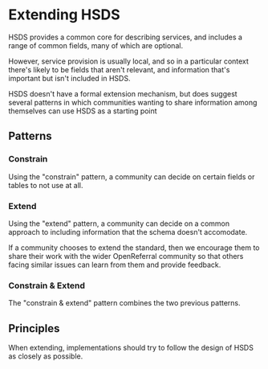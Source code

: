 Extending HSDS
==============

HSDS provides a common core for describing services, and includes a range of common fields, many of which are optional.

However, service provision is usually local, and so in a particular context there's likely to be fields that aren't relevant, and information that's important but isn't included in HSDS.

HSDS doesn't have a formal extension mechanism, but does suggest several patterns in which communities wanting to share information among themselves can use HSDS as a starting point

## Patterns

### Constrain

Using the "constrain" pattern, a community can decide on certain fields or tables to not use at all.

### Extend

Using the "extend" pattern, a community can decide on a common approach to including information that the schema doesn't accomodate.

If a community chooses to extend the standard, then we encourage them to share their work with the wider OpenReferral community so that others facing similar issues can learn from them and provide feedback.


### Constrain & Extend

The "constrain & extend" pattern combines the two previous patterns.


## Principles

When extending, implementations should try to follow the design of HSDS as closely as possible.
